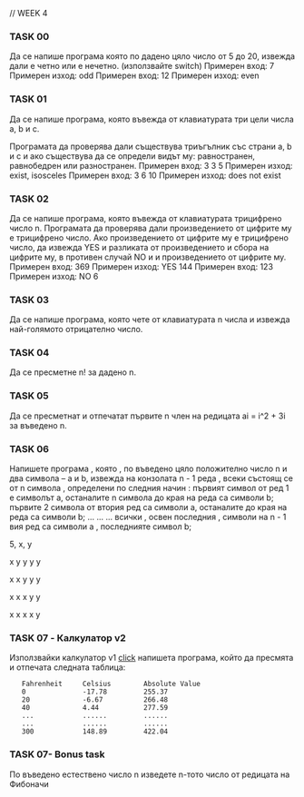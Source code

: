 // WEEK 4

### TASK 00

Да се напише програма която по дадено цяло число от 5 до 20, извежда дали е четно
или е нечетно. (използвайте switch)
Примерен вход: 7 Примерен изход: odd
Примерен вход: 12 Примерен изход: even

### TASK 01

Да се напише програма, която въвежда от клавиатурата три цели числа a, b и c.

Програмата да проверява дали съществува триъгълник със страни a, b и c и ако
съществува да се определи видът му: равностранен, равнобедрен или разностранен.
Примерен вход: 3 3 5 Примерен изход: exist, isosceles
Примерен вход: 3 6 10 Примерен изход: does not exist

### TASK 02

Да се напише програма, която въвежда от клавиатурата трицифрено число n.
Програмата да проверява дали произведението от цифрите му е трицифрено число.
Ако произведението от цифрите му е трицифрено число, да извежда YES и разликата
от произведението и сбора на цифрите му, в противен случай NO и и произведението
от цифрите му.
Примерен вход: 369 Примерен изход: YES 144
Примерен вход: 123 Примерен изход: NO 6

### TASK 03

Да се напише програма, която чете от клавиатурата n числа и
извежда най-голямото отрицателно число.

### TASK 04

Да се пресметне n! за дадено n.

### TASK 05

Да се пресметнат и отпечатат първите n член на редицата ai = i^2 + 3i за въведено n.

### TASK 06

Напишете програма , която , по въведено цяло положително число n и два символа – a и b, извежда на конзолата n - 1 реда , всеки състоящ се от n символа , определени по следния начин :
 първият символ от ред 1 е символът a, останалите n символа до края на реда са символи b;
 първите 2 символа от втория ред са символи a, останалите до края на реда са символи b;
... ... ...
всички , освен последния , символи на n - 1 вия ред са символи а , последнияте символ b;

5, x, y

x y y y y 

x x y y y

x x x y y

x x x x y

### TASK 07  - Калкулатор v2 

Използвайки калкулатор v1 [click](https://github.com/KristinStefanova/UP_FMI_IS_2017-2018/blob/master/week02/TASKS.md) напишета програма, който да пресмята и отпечата следната таблица:   

```
   Fahrenheit     Celsius        Absolute Value
   0              -17.78         255.37
   20             -6.67          266.48
   40             4.44           277.59
   ...            ......         ......
   ...            ......         ......
   300            148.89         422.04
```

### 

### TASK 07- Bonus task

По въведено естествено число n изведете n-тото число от редицата на Фибоначи

